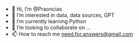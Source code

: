 - 👋 Hi, I’m @Praoncias
- 👀 I’m interested in data, data sources, GPT
- 🌱 I’m currently learning Python
- 💞️ I’m looking to collaborate on ...
- 📫 How to reach me need.for.answers@gmail.com

<!---
Praoncias/Praoncias is a ✨ special ✨ repository because its `README.md` (this file) appears on your GitHub profile.
You can click the Preview link to take a look at your changes.
--->
